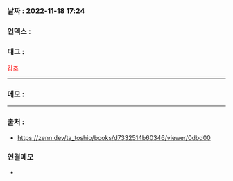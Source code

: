 ### 날짜 :  2022-11-18 17:24

### 인덱스 :

### 태그 :

<span style="color: red">강조</span>

----

### 메모 :



----
### 출처 :
- https://zenn.dev/ta_toshio/books/d7332514b60346/viewer/0dbd00


### 연결메모
-








